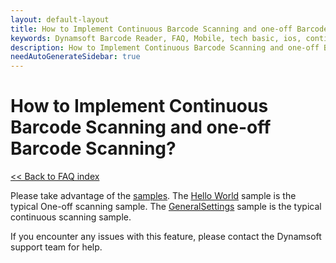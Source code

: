 ```yaml
---
layout: default-layout
title: How to Implement Continuous Barcode Scanning and one-off Barcode Scanning?
keywords: Dynamsoft Barcode Reader, FAQ, Mobile, tech basic, ios, continuous scanning, disable
description: How to Implement Continuous Barcode Scanning and one-off Barcode Scanning?
needAutoGenerateSidebar: true
---
```


# How to Implement Continuous Barcode Scanning and one-off Barcode Scanning? 

[<< Back to FAQ index](index.md)

Please take advantage of the <a href="https://www.dynamsoft.com/barcode-reader/docs/mobile/programming/objectivec-swift/samples/index.html?ver=latest" target="_blank">samples</a>. The <a href="https://www.dynamsoft.com/barcode-reader/docs/mobile/programming/objectivec-swift/samples/helloworld.html?ver=latest" target="_blank">Hello World</a> sample is the typical One-off scanning sample. The <a href="https://www.dynamsoft.com/barcode-reader/docs/mobile/programming/objectivec-swift/samples/general.html?ver=latest" target="_blank">GeneralSettings</a> sample is the typical continuous scanning sample.

If you encounter any issues with this feature, please contact the Dynamsoft support team for help.